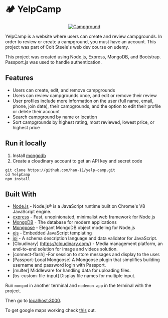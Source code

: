 # 🏕 YelpCamp

<a href="https://my-campground.herokuapp.com/">
 <p align="center">
  <img src="https://images.unsplash.com/photo-1537225228614-56cc3556d7ed?ixlib=rb-4.0.3&ixid=M3wxMjA3fDB8MHxwaG90by1wYWdlfHx8fGVufDB8fHx8fA%3D%3D&auto=format&fit=crop&w=3270&q=80" alt="Campground"
 </p>
</a>

YelpCamp is a website where users can create and review campgrounds. In order to review or create a campground, you must have an account. This project was part of Colt Steele's web dev course on udemy.

This project was created using Node.js, Express, MongoDB, and Bootstrap. Passport.js was used to handle authentication.

## Features

- Users can create, edit, and remove campgrounds
- Users can review campgrounds once, and edit or remove their review
- User profiles include more information on the user (full name, email, phone, join date), their campgrounds, and the option to edit their profile or delete their account
- Search campground by name or location
- Sort campgrounds by highest rating, most reviewed, lowest price, or highest price

## Run it locally

1. Install [mongodb](https://www.mongodb.com/)
2. Create a cloudinary account to get an API key and secret code

```
git clone https://github.com/han-11/yelp-camp.git
cd YelpCamp
npm install
```

## Built With

- [Node.js](https://nodejs.org) - Node.js® is a JavaScript runtime built on Chrome's V8 JavaScript engine.
- [express](https://expressjs.com//) - Fast, unopinionated, minimalist web framework for Node.js
- [MongoDB](https://www.mongodb.com/) - The database for
  modern applications
- [Mongoose](https://mongoosejs.com/) - Elegant MongoDB object modeling for Node.js
- [ejs](https://ejs.co/) - Embedded JavaScript templating
- [joi](https://joi.dev/) - A schema description language and data validator for JavaScript.
- [Cloudinary] (https://cloudinary.com/) - Media management platform, an end-to-end solution for image and videos solution.
- [connect-flash] -For session to store messages and display to the user.
- [Passport-Local Mongoose] A Mongoose plugin that simplifies building username and password login with Passport.
- [multer] Middleware for handling data for uploading files.
- [bs-custom-file-input] Display file names for multiple input.

Run `mongod` in another terminal and `nodemon app` in the terminal with the project.

Then go to [localhost:3000](http://localhost:3000/).

To get google maps working check [this](https://github.com/nax3t/google-maps-api) out.
